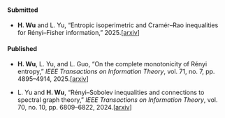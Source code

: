 #### Submitted

- <strong>H. Wu</strong> and L. Yu, “Entropic isoperimetric and Cramér–Rao inequalities for Rényi–Fisher
information,” 2025.[[arxiv](https://arxiv.org/abs/2504.01837v2)]

#### Published

- <strong>H. Wu</strong>, L. Yu, and L. Guo, “On the complete monotonicity of Rényi entropy,” $\textit{IEEE
Transactions on Information Theory}$, vol. 71, no. 7, pp. 4895–4914, 2025.[[arxiv](https://arxiv.org/abs/2312.01819v3)]

- L. Yu and <strong>H. Wu</strong>, “Rényi–Sobolev inequalities and connections to spectral graph theory,” $\textit{IEEE
Transactions on Information Theory}$, vol. 70, no. 10, pp. 6809–6822, 2024.[[arxiv](https://arxiv.org/abs/2306.12288v2)]



